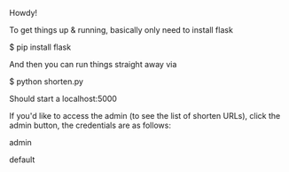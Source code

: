 Howdy!

To get things up & running, basically only need to install flask

$ pip install flask

And then you can run things straight away via

$ python shorten.py 

Should start a localhost:5000

If you'd like to access the admin (to see the list of shorten URLs), click the admin button, the credentials are as follows:

admin

default
